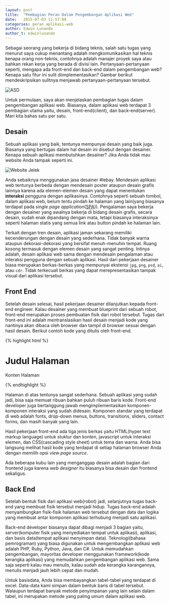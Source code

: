 ```yaml
---
layout: post
title:  "Pembagian Peran Dalam Pengembangan Aplikasi Web"
date:   2015-07-03 11:57:08
categories: peran aplikasi-web
author: Edwin Lunando
author_t: edwinlunando
---
```


Sebagai seorang yang bekerja di bidang teknis, salah satu tugas yang menurut saya cukup menantang adalah mengkomunikasikan hal teknis kenapa orang non-teknis, contohnya adalah manajer proyek saya atau bahkan rekan kerja yang berada di divisi lain. Pertanyaan-pertanyaan seperti, mengapa ada front-end dan back-end dalam pengembangan web? Kenapa satu fitur ini sulit diimplementasikan? Gambar berikut mendeskripsikan sulitnya menjawab pertanyaan-pertanyaan tersebut.

![ASD](http://imgs.xkcd.com/comics/tasks.png)

Untuk permulaan, saya akan menjelaskan pembagian tugas dalam pengembangan aplikasi web. Biasanya, dalam aplikasi web terdapat 3 pembagian utama yaitu, desain, front-end(client), dan back-end(server). Mari kita bahas satu per satu.

## Desain

Sebuah aplikasi yang baik, tentunya mempunyai desain yang baik juga. Biasanya yang bertugas dalam hal desain ini disebut dengan desainer. Kenapa sebuah aplikasi membutuhkan desainer? Jika Anda tidak mau website Anda tampak seperti ini.

![Website Jelek](http://makeitwealthy.com/wp-content/uploads/2015/03/low-price-skates.jpg)

Anda sebaiknya menggunakan jasa desainer #lebay. Mendesain aplikasi web tentunya berbeda dengan mendesain poster ataupun desain grafis lainnya karena ada elemen-elemen desain yang dapat menentukan **interaksi** pengguna dengan aplikasinya. Contohnya seperti sebuah tombol, dalam aplikasi web, belum tentu pindah ke halaman yang lain(yang biasanya terdapat pada *single page application*([SPA][0])). Pengalaman saya bekerja dengan desainer yang awalnya bekerja di bidang desain grafis, secara desain, sudah enak dipandang dengan mata, tetapi biasanya interaksinya seperti halaman statis yang semua link atau button pindah ke halaman lain.

Terkait dengan tren desain, aplikasi jaman sekarang memiliki kecenderungan dengan desain yang sederhana. Tidak banyak warna ataupun dekorasi-dekorasi yang bersifat menuh-menuhin tempat. Ruang kosong termasuk dengan elemen desain yang sangat penting. Intinya adalah, desain aplikasi web sama dengan mendesain pengalaman atau interaksi pengguna dengan sebuah aplikasi. Hasil dari pekerjaan desainer biasa merupakan berkas-berkas yang mempunyai ekstensi `jpg`, `png`, `psd`, `ai`, atau `cdr`. Tidak terkecuali berkas yang dapat merepresentasikan tampak visual dari aplikasi tersebut.

## Front End

Setelah desain selesai, hasil pekerjaan desainer dilanjutkan kepada front-end engineer. Kalau desainer yang membuat blueprint dari sebuah robot, front-end merupakan proses pembuatan fisik dari robot tersebut. Tugas dari front-end ini adalah mentranslasikan hasil desain menjadi kode yang nantinya akan dibaca oleh browser dan tampil di browser sesuai dengan hasil desain. Berikut contoh kode yang ditulis oleh front-end.

{% highlight html %}

<!DOCTYPE html>
<html>
<body>

<h1>Judul Halaman</h1>

<p>Konten Halaman</p>

</body>
</html>


{% endhighlight %}

Halaman di atas tentunya sangat sederhana. Sebuah aplikasi yang sudah jadi, bisa saja memuat ribuan bahkan puluh ribuan baris kode. Front-end developer juga bertanggung jawab mengimplementasikan komponen-komponen interaksi yang sudah didesain. Komponen standar yang terdapat di web adalah fonts, drop-down menus, buttons, transitions, sliders, contact forms, dan masih banyak yang lain.

Hasil pekerjaan front-end ada tiga jenis berkas yaitu HTML(hyper text markup language) untuk stuktur dan konten, javascript untuk interaksi elemen, dan CSS(cascading style sheet) untuk tema dan warna. Anda bisa langsung melihat hasil kode yang terdapat di setiap halaman browser Anda dengan memilih opsi *view page source*.

Ada beberapa kubu lain yang menganggap desain adalah bagian dari frontend juga karena *web designer* itu biasanya bisa desain dan frontend sekaligus.

## Back End

Setelah bentuk fisik dari aplikasi web(robot) jadi, selanjutnya tugas back-end yang membuat fisik tersebut menjadi hidup. Tugas back-end adalah menyambungkan fisik-fisik halaman web tersebut dengan data dan logika yang membuat antar komponen aplikasi terhubung menjadi satu aplikasi.

Back-end developer biasanya dapat dibagi menjadi 3 bagian yaitu, server(komputer fisik yang menyediakan tempat untuk aplikasi), aplikasi, dan basis data(tempat aplikasi menyimpan data). Teknologi(bahasa pemrograman) yang biasa digunakan untuk mengembangkan aplikasi web adalah PHP, Ruby, Python, Java, dan C#. Untuk memudahkan pengembangan, mayoritas developer menggunakan framework(kode kerangka aplikasi) yang memudahkan pengembangan aplikasi web. Sama saja seperti kalau mau menulis, kalau sudah ada kerangka karangannya, menulis menjadi jauh lebih cepat dan mudah.

Untuk basisdata, Anda bisa membayangkan tabel-tabel yang terdapat di excel. Data-data kami simpan dalam bentuk baris di tabel tersebut. Walaupun terdapat banyak metode penyimpanan yang lain selain dalam tabel, ini merupakan metode yang paling umum dalam aplikasi web.


[0]:    https://en.wikipedia.org/wiki/Single-page_application
